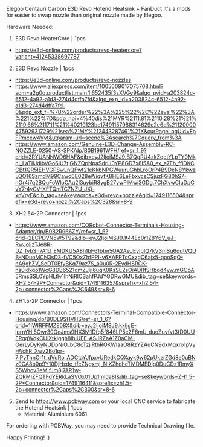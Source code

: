 Elegoo Centauri Carbon E3D Revo Hotend Heatsink + FanDuct
It's a mods for easier to swap nozzle than original nozzle made by Elegoo.

Hardware Needed:
1) E3D Revo HeaterCore | 1pcs
- https://e3d-online.com/products/revo-heatercore?variant=41245338697787

2) E3D Revo Nozzle | 1pcs
- https://e3d-online.com/products/revo-nozzles
- https://www.aliexpress.com/item/1005009017075708.html?spm=a2g0o.productlist.main.1.652435f3zXVGy9&algo_pvid=a203824c-6512-4a92-a1d3-274d4dffa7fd&algo_exp_id=a203824c-6512-4a92-a1d3-274d4dffa7fd-0&pdp_ext_f=%7B%22order%22%3A%225%22%2C%22eval%22%3A%221%22%7D&pdp_npi=4%40dis%21MYR%2111.81%2110.28%21%21%2119.66%2117.11%21%40210123bc17491157988314629e2e6d%2112000047592931729%21sea%21MY%212443287461%21X&curPageLogUid=FpFPmcew4Vyt&utparam-url=scene%3Asearch%7Cquery_from%3A
- https://www.amazon.com/Genuine-E3D-Change-Assembly-RC-NOZZLE-0250-AS-SPK/dp/B0B1961WFH/ref=sr_1_9?crid=3RYUANNWD6HAF&dib=eyJ2IjoiMSJ9.B7QgRU4zkZqetYLpTY0Mkni_LaTIiJdibVGo6IU7tjGNZQpNpaSdrlJ0YP8GD7x8I5A0_ex_a7Fh_ffiDKCCBt1QR5IEHVGPSwLnQFwf21eKkbNPGWuuruGhbLroOrP4B9DeN8YkwzLQO16SzmdM99Cawd6E028eWiqvfK8HE6LeFbxvcsCSjuzFG80hS7-nOr4j7q2BQuFoWloCAq2I3uybiR8ygB27ywPlMwi3GDg.7ChXvwCIuDpCvY7r4yCV-XFTQmTC7NZU_JXj-xnVryE&dib_tag=se&keywords=e3d+revo+nozzle&qid=1749116504&sprefix=e3d+revo+nozzl%2Caps%2C328&sr=8-9

3) XH2.54-2P Connector | 1pcs
- https://www.amazon.com/CQRobot-Connector-Terminals-Housing-Adapter/dp/B0B2R966ZY/ref=sr_1_6?crid=2ECPDVN5W5T92&dib=eyJ2IjoiMSJ9.1t44Ec0r1Z8Y6V_uJ-RwJoIjzTJe8R-DZ_fybSn7A1d_EMDKU5A8h1bF61btm5QA2AeJEyIpIQ7kV3mSq6ddtVQUB-NDuoMCN3sD3-fVC5OxZhfPPI-v6XAFPTcCxzgC6ajx5-qooSqQ-nA9ghZV_SeDT0EfyBKq79az7S_a0u0R-2EydHSRCK-ns0idkgo1WcG8DB6521dmZJijI6uqK0KsSE2sOiADl1tSHbqd4yw.mGOoA5RmsSSL0YpHLtIv1IhNiRICSahfPJdYGDRwGMU&dib_tag=se&keywords=XH2.54-2P+Connector&qid=1749116357&sprefix=xh2.54-2p+connector%2Caps%2C649&sr=8-6

4) ZH1.5-2P Connector | 1pcs
- https://www.amazon.com/Connectors-Terminal-Compatible-Connector-Housing/dp/B0DL9SHVHS/ref=sr_1_6?crid=1IWIRFFMZE08X&dib=eyJ2IjoiMSJ9.kxIjgE-lprnYHI5Cwr30QeJms9HX3M1Dfq5f846LP5c2F6mU_duoZuvfvt3fD0UUERqgWqkCUiXtklggh8lhiUEE-ASJRZaA1Z0aCM-OerLyDyKyNUDpNiO_bC8cTzjiRthROKWlaaO8RzYZAuCN9dxMqxro1pVy-WchR_Xwv2Bo1pr-7IPyThnOr1t_dVqRo_ADCtaYJfpxvURedkCQXayk9w62pUkzrZGd8e0uBNz0CA8b0p9Y10DjHxde_tfcZNgxmj_NIXZhdhcTMDMEDIg0DuCDz1RmyXS5Whov3eM.fJm8j7AR1w-ZQRMlZFQTFdYERkLaSVOx01Up1mIda8I&dib_tag=se&keywords=ZH1.5-2P+Connector&qid=1749116411&sprefix=zh1.5-2p+connector%2Caps%2C300&sr=8-6

5) Send to https://www.pcbway.com or your local CNC service to fabricate the Hotend Heatsink | 1pcs
    - Material: Aluminium 6061
 
For ordering with PCBWay, you may need to provide Technical Drawing file.

Happy Printing! :)
